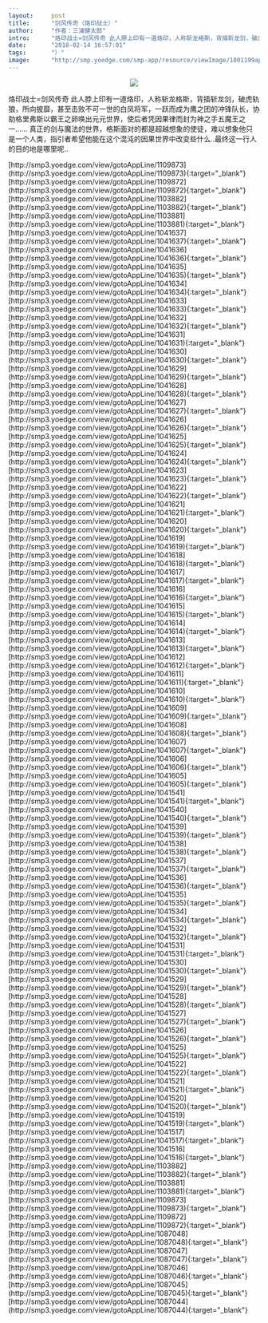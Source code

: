 ```yaml
---
layout:     post
title:      "剑风传奇（烙印战士）"
author:     "作者：三浦健太郎"
intro:      "烙印战士=剑风传奇 此人脖上印有一道烙印，人称斩龙格斯，背插斩龙剑，破虎轨狼，所向披靡，甚至击败不可一世的白凤将军，一跃而成为鹰之团的冲锋队长，协助格里弗斯以霸王之卵唤出元元世界，使后者凭因果律而封为神之手五魔王之一…… 真正的剑与魔法的世界，格斯面对的都是超越想象的使徒，难以想象他只是一个人类，指引者希望他能在这个混沌的因果世界中改变些什么..最终这一行人的目的地是哪里呢.."
date:       "2018-02-14 16:57:01"
tags:       "）"
image:      "http://smp.yoedge.com/smp-app/resource/viewImage/1001199appline.png"
---
```

<div style="text-align: center">
<p><img src="http://smp.yoedge.com/smp-app/resource/viewImage/1001199appline.png"/></p>
</div>
<p class="post-meta">
<span>烙印战士=剑风传奇 此人脖上印有一道烙印，人称斩龙格斯，背插斩龙剑，破虎轨狼，所向披靡，甚至击败不可一世的白凤将军，一跃而成为鹰之团的冲锋队长，协助格里弗斯以霸王之卵唤出元元世界，使后者凭因果律而封为神之手五魔王之一…… 真正的剑与魔法的世界，格斯面对的都是超越想象的使徒，难以想象他只是一个人类，指引者希望他能在这个混沌的因果世界中改变些什么..最终这一行人的目的地是哪里呢..</span>
</p>
[http://smp3.yoedge.com/view/gotoAppLine/1109873](http://smp3.yoedge.com/view/gotoAppLine/1109873){:target="_blank"}
[http://smp3.yoedge.com/view/gotoAppLine/1109872](http://smp3.yoedge.com/view/gotoAppLine/1109872){:target="_blank"}
[http://smp3.yoedge.com/view/gotoAppLine/1103882](http://smp3.yoedge.com/view/gotoAppLine/1103882){:target="_blank"}
[http://smp3.yoedge.com/view/gotoAppLine/1103881](http://smp3.yoedge.com/view/gotoAppLine/1103881){:target="_blank"}
[http://smp3.yoedge.com/view/gotoAppLine/1041637](http://smp3.yoedge.com/view/gotoAppLine/1041637){:target="_blank"}
[http://smp3.yoedge.com/view/gotoAppLine/1041636](http://smp3.yoedge.com/view/gotoAppLine/1041636){:target="_blank"}
[http://smp3.yoedge.com/view/gotoAppLine/1041635](http://smp3.yoedge.com/view/gotoAppLine/1041635){:target="_blank"}
[http://smp3.yoedge.com/view/gotoAppLine/1041634](http://smp3.yoedge.com/view/gotoAppLine/1041634){:target="_blank"}
[http://smp3.yoedge.com/view/gotoAppLine/1041633](http://smp3.yoedge.com/view/gotoAppLine/1041633){:target="_blank"}
[http://smp3.yoedge.com/view/gotoAppLine/1041632](http://smp3.yoedge.com/view/gotoAppLine/1041632){:target="_blank"}
[http://smp3.yoedge.com/view/gotoAppLine/1041631](http://smp3.yoedge.com/view/gotoAppLine/1041631){:target="_blank"}
[http://smp3.yoedge.com/view/gotoAppLine/1041630](http://smp3.yoedge.com/view/gotoAppLine/1041630){:target="_blank"}
[http://smp3.yoedge.com/view/gotoAppLine/1041629](http://smp3.yoedge.com/view/gotoAppLine/1041629){:target="_blank"}
[http://smp3.yoedge.com/view/gotoAppLine/1041628](http://smp3.yoedge.com/view/gotoAppLine/1041628){:target="_blank"}
[http://smp3.yoedge.com/view/gotoAppLine/1041627](http://smp3.yoedge.com/view/gotoAppLine/1041627){:target="_blank"}
[http://smp3.yoedge.com/view/gotoAppLine/1041626](http://smp3.yoedge.com/view/gotoAppLine/1041626){:target="_blank"}
[http://smp3.yoedge.com/view/gotoAppLine/1041625](http://smp3.yoedge.com/view/gotoAppLine/1041625){:target="_blank"}
[http://smp3.yoedge.com/view/gotoAppLine/1041624](http://smp3.yoedge.com/view/gotoAppLine/1041624){:target="_blank"}
[http://smp3.yoedge.com/view/gotoAppLine/1041623](http://smp3.yoedge.com/view/gotoAppLine/1041623){:target="_blank"}
[http://smp3.yoedge.com/view/gotoAppLine/1041622](http://smp3.yoedge.com/view/gotoAppLine/1041622){:target="_blank"}
[http://smp3.yoedge.com/view/gotoAppLine/1041621](http://smp3.yoedge.com/view/gotoAppLine/1041621){:target="_blank"}
[http://smp3.yoedge.com/view/gotoAppLine/1041620](http://smp3.yoedge.com/view/gotoAppLine/1041620){:target="_blank"}
[http://smp3.yoedge.com/view/gotoAppLine/1041619](http://smp3.yoedge.com/view/gotoAppLine/1041619){:target="_blank"}
[http://smp3.yoedge.com/view/gotoAppLine/1041618](http://smp3.yoedge.com/view/gotoAppLine/1041618){:target="_blank"}
[http://smp3.yoedge.com/view/gotoAppLine/1041617](http://smp3.yoedge.com/view/gotoAppLine/1041617){:target="_blank"}
[http://smp3.yoedge.com/view/gotoAppLine/1041616](http://smp3.yoedge.com/view/gotoAppLine/1041616){:target="_blank"}
[http://smp3.yoedge.com/view/gotoAppLine/1041615](http://smp3.yoedge.com/view/gotoAppLine/1041615){:target="_blank"}
[http://smp3.yoedge.com/view/gotoAppLine/1041614](http://smp3.yoedge.com/view/gotoAppLine/1041614){:target="_blank"}
[http://smp3.yoedge.com/view/gotoAppLine/1041613](http://smp3.yoedge.com/view/gotoAppLine/1041613){:target="_blank"}
[http://smp3.yoedge.com/view/gotoAppLine/1041612](http://smp3.yoedge.com/view/gotoAppLine/1041612){:target="_blank"}
[http://smp3.yoedge.com/view/gotoAppLine/1041611](http://smp3.yoedge.com/view/gotoAppLine/1041611){:target="_blank"}
[http://smp3.yoedge.com/view/gotoAppLine/1041610](http://smp3.yoedge.com/view/gotoAppLine/1041610){:target="_blank"}
[http://smp3.yoedge.com/view/gotoAppLine/1041609](http://smp3.yoedge.com/view/gotoAppLine/1041609){:target="_blank"}
[http://smp3.yoedge.com/view/gotoAppLine/1041608](http://smp3.yoedge.com/view/gotoAppLine/1041608){:target="_blank"}
[http://smp3.yoedge.com/view/gotoAppLine/1041607](http://smp3.yoedge.com/view/gotoAppLine/1041607){:target="_blank"}
[http://smp3.yoedge.com/view/gotoAppLine/1041606](http://smp3.yoedge.com/view/gotoAppLine/1041606){:target="_blank"}
[http://smp3.yoedge.com/view/gotoAppLine/1041605](http://smp3.yoedge.com/view/gotoAppLine/1041605){:target="_blank"}
[http://smp3.yoedge.com/view/gotoAppLine/1041541](http://smp3.yoedge.com/view/gotoAppLine/1041541){:target="_blank"}
[http://smp3.yoedge.com/view/gotoAppLine/1041540](http://smp3.yoedge.com/view/gotoAppLine/1041540){:target="_blank"}
[http://smp3.yoedge.com/view/gotoAppLine/1041539](http://smp3.yoedge.com/view/gotoAppLine/1041539){:target="_blank"}
[http://smp3.yoedge.com/view/gotoAppLine/1041538](http://smp3.yoedge.com/view/gotoAppLine/1041538){:target="_blank"}
[http://smp3.yoedge.com/view/gotoAppLine/1041537](http://smp3.yoedge.com/view/gotoAppLine/1041537){:target="_blank"}
[http://smp3.yoedge.com/view/gotoAppLine/1041536](http://smp3.yoedge.com/view/gotoAppLine/1041536){:target="_blank"}
[http://smp3.yoedge.com/view/gotoAppLine/1041535](http://smp3.yoedge.com/view/gotoAppLine/1041535){:target="_blank"}
[http://smp3.yoedge.com/view/gotoAppLine/1041534](http://smp3.yoedge.com/view/gotoAppLine/1041534){:target="_blank"}
[http://smp3.yoedge.com/view/gotoAppLine/1041532](http://smp3.yoedge.com/view/gotoAppLine/1041532){:target="_blank"}
[http://smp3.yoedge.com/view/gotoAppLine/1041531](http://smp3.yoedge.com/view/gotoAppLine/1041531){:target="_blank"}
[http://smp3.yoedge.com/view/gotoAppLine/1041530](http://smp3.yoedge.com/view/gotoAppLine/1041530){:target="_blank"}
[http://smp3.yoedge.com/view/gotoAppLine/1041529](http://smp3.yoedge.com/view/gotoAppLine/1041529){:target="_blank"}
[http://smp3.yoedge.com/view/gotoAppLine/1041528](http://smp3.yoedge.com/view/gotoAppLine/1041528){:target="_blank"}
[http://smp3.yoedge.com/view/gotoAppLine/1041527](http://smp3.yoedge.com/view/gotoAppLine/1041527){:target="_blank"}
[http://smp3.yoedge.com/view/gotoAppLine/1041526](http://smp3.yoedge.com/view/gotoAppLine/1041526){:target="_blank"}
[http://smp3.yoedge.com/view/gotoAppLine/1041525](http://smp3.yoedge.com/view/gotoAppLine/1041525){:target="_blank"}
[http://smp3.yoedge.com/view/gotoAppLine/1041522](http://smp3.yoedge.com/view/gotoAppLine/1041522){:target="_blank"}
[http://smp3.yoedge.com/view/gotoAppLine/1041521](http://smp3.yoedge.com/view/gotoAppLine/1041521){:target="_blank"}
[http://smp3.yoedge.com/view/gotoAppLine/1041520](http://smp3.yoedge.com/view/gotoAppLine/1041520){:target="_blank"}
[http://smp3.yoedge.com/view/gotoAppLine/1041519](http://smp3.yoedge.com/view/gotoAppLine/1041519){:target="_blank"}
[http://smp3.yoedge.com/view/gotoAppLine/1041517](http://smp3.yoedge.com/view/gotoAppLine/1041517){:target="_blank"}
[http://smp3.yoedge.com/view/gotoAppLine/1041516](http://smp3.yoedge.com/view/gotoAppLine/1041516){:target="_blank"}
[http://smp3.yoedge.com/view/gotoAppLine/1103882](http://smp3.yoedge.com/view/gotoAppLine/1103882){:target="_blank"}
[http://smp3.yoedge.com/view/gotoAppLine/1103881](http://smp3.yoedge.com/view/gotoAppLine/1103881){:target="_blank"}
[http://smp3.yoedge.com/view/gotoAppLine/1109873](http://smp3.yoedge.com/view/gotoAppLine/1109873){:target="_blank"}
[http://smp3.yoedge.com/view/gotoAppLine/1109872](http://smp3.yoedge.com/view/gotoAppLine/1109872){:target="_blank"}
[http://smp3.yoedge.com/view/gotoAppLine/1087048](http://smp3.yoedge.com/view/gotoAppLine/1087048){:target="_blank"}
[http://smp3.yoedge.com/view/gotoAppLine/1087047](http://smp3.yoedge.com/view/gotoAppLine/1087047){:target="_blank"}
[http://smp3.yoedge.com/view/gotoAppLine/1087046](http://smp3.yoedge.com/view/gotoAppLine/1087046){:target="_blank"}
[http://smp3.yoedge.com/view/gotoAppLine/1087045](http://smp3.yoedge.com/view/gotoAppLine/1087045){:target="_blank"}
[http://smp3.yoedge.com/view/gotoAppLine/1087044](http://smp3.yoedge.com/view/gotoAppLine/1087044){:target="_blank"}


